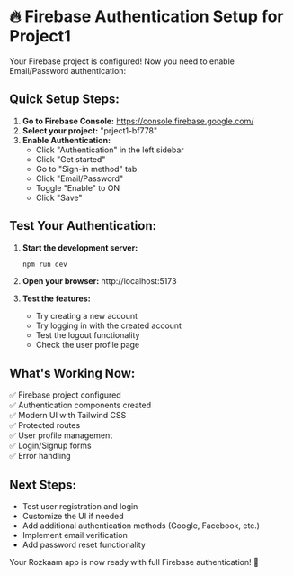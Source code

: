 # 🔥 Firebase Authentication Setup for Project1

Your Firebase project is configured! Now you need to enable Email/Password authentication:

## Quick Setup Steps:

1. **Go to Firebase Console:** https://console.firebase.google.com/
2. **Select your project:** "prject1-bf778"
3. **Enable Authentication:**
   - Click "Authentication" in the left sidebar
   - Click "Get started"
   - Go to "Sign-in method" tab
   - Click "Email/Password"
   - Toggle "Enable" to ON
   - Click "Save"

## Test Your Authentication:

1. **Start the development server:**
   ```bash
   npm run dev
   ```

2. **Open your browser:** http://localhost:5173

3. **Test the features:**
   - Try creating a new account
   - Try logging in with the created account
   - Test the logout functionality
   - Check the user profile page

## What's Working Now:

✅ Firebase project configured  
✅ Authentication components created  
✅ Modern UI with Tailwind CSS  
✅ Protected routes  
✅ User profile management  
✅ Login/Signup forms  
✅ Error handling  

## Next Steps:

- Test user registration and login
- Customize the UI if needed
- Add additional authentication methods (Google, Facebook, etc.)
- Implement email verification
- Add password reset functionality

Your Rozkaam app is now ready with full Firebase authentication! 🚀 